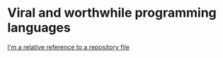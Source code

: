 <h1>Viral and worthwhile programming languages</h1>

[I'm a relative reference to a repository file](Books/CleanCode.pdf)

